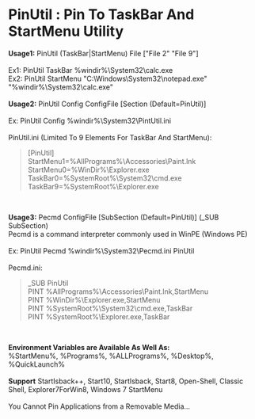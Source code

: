 # PinUtil : Pin To TaskBar And StartMenu Utility

**Usage1:** PinUtil (TaskBar|StartMenu) File ["File 2" "File 9"]<br>
<br>
Ex1: PinUtil TaskBar %windir%\System32\calc.exe<br>
Ex2: PinUtil StartMenu "C:\Windows\System32\notepad.exe" "%windir%\System32\calc.exe"<br>
<br>
**Usage2:** PinUtil Config ConfigFile [Section (Default=PinUtil)]<br>
<br>
Ex: PinUtil Config %windir%\System32\PintUtil.ini<br>
<br>
PinUtil.ini (Limited To 9 Elements For TaskBar And StartMenu):<br>
> [PinUtil]<br>
> StartMenu1=%AllPrograms%\Accessories\Paint.lnk<br>
> StartMenu0=%WinDir%\Explorer.exe<br>
> TaskBar0=%SystemRoot%\System32\cmd.exe<br>
> TaskBar9=%SystemRoot%\Explorer.exe<br>
<br>

**Usage3:** Pecmd ConfigFile [SubSection (Default=PinUtil)]   (_SUB SubSection)<br>
Pecmd is a command interpreter commonly used in WinPE (Windows PE)<br>
<br>
Ex: PinUtil Pecmd %windir%\System32\Pecmd.ini PinUtil<br>
<br>
Pecmd.ini:<br>
> _SUB PinUtil<br>
> PINT %AllPrograms%\Accessories\Paint.lnk,StartMenu<br>
> PINT %WinDir%\Explorer.exe,StartMenu<br>
> PINT %SystemRoot%\System32\cmd.exe,TaskBar<br>
> PINT %SystemRoot%\Explorer.exe,TaskBar<br>
<br>

**Environment Variables are Available As Well As:**<br>
%StartMenu%, %Programs%, %ALLPrograms%, %Desktop%, %QuickLaunch%<br>
<br>
**Support** StartIsback++, Start10, StartIsback, Start8, Open-Shell, Classic Shell, Explorer7ForWin8, Windows 7 StartMenu<br>
<br>
You Cannot Pin Applications from a Removable Media...
